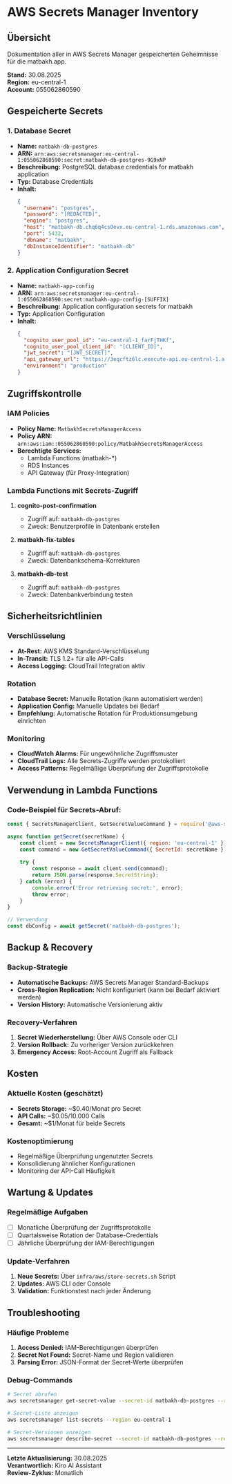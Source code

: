 # AWS Secrets Manager Inventory

## Übersicht
Dokumentation aller in AWS Secrets Manager gespeicherten Geheimnisse für die matbakh.app.

**Stand:** 30.08.2025  
**Region:** eu-central-1  
**Account:** 055062860590

## Gespeicherte Secrets

### 1. Database Secret
- **Name:** `matbakh-db-postgres`
- **ARN:** `arn:aws:secretsmanager:eu-central-1:055062860590:secret:matbakh-db-postgres-9G9xNP`
- **Beschreibung:** PostgreSQL database credentials for matbakh application
- **Typ:** Database Credentials
- **Inhalt:**
  ```json
  {
    "username": "postgres",
    "password": "[REDACTED]",
    "engine": "postgres",
    "host": "matbakh-db.chq6q4cs0evx.eu-central-1.rds.amazonaws.com",
    "port": 5432,
    "dbname": "matbakh",
    "dbInstanceIdentifier": "matbakh-db"
  }
  ```

### 2. Application Configuration Secret
- **Name:** `matbakh-app-config`
- **ARN:** `arn:aws:secretsmanager:eu-central-1:055062860590:secret:matbakh-app-config-[SUFFIX]`
- **Beschreibung:** Application configuration secrets for matbakh
- **Typ:** Application Configuration
- **Inhalt:**
  ```json
  {
    "cognito_user_pool_id": "eu-central-1_farFjTHKf",
    "cognito_user_pool_client_id": "[CLIENT_ID]",
    "jwt_secret": "[JWT_SECRET]",
    "api_gateway_url": "https://3eqcftz6lc.execute-api.eu-central-1.amazonaws.com",
    "environment": "production"
  }
  ```

## Zugriffskontrolle

### IAM Policies
- **Policy Name:** `MatbakhSecretsManagerAccess`
- **Policy ARN:** `arn:aws:iam::055062860590:policy/MatbakhSecretsManagerAccess`
- **Berechtigte Services:**
  - Lambda Functions (matbakh-*)
  - RDS Instances
  - API Gateway (für Proxy-Integration)

### Lambda Functions mit Secrets-Zugriff
1. **cognito-post-confirmation**
   - Zugriff auf: `matbakh-db-postgres`
   - Zweck: Benutzerprofile in Datenbank erstellen

2. **matbakh-fix-tables**
   - Zugriff auf: `matbakh-db-postgres`
   - Zweck: Datenbankschema-Korrekturen

3. **matbakh-db-test**
   - Zugriff auf: `matbakh-db-postgres`
   - Zweck: Datenbankverbindung testen

## Sicherheitsrichtlinien

### Verschlüsselung
- **At-Rest:** AWS KMS Standard-Verschlüsselung
- **In-Transit:** TLS 1.2+ für alle API-Calls
- **Access Logging:** CloudTrail Integration aktiv

### Rotation
- **Database Secret:** Manuelle Rotation (kann automatisiert werden)
- **Application Config:** Manuelle Updates bei Bedarf
- **Empfehlung:** Automatische Rotation für Produktionsumgebung einrichten

### Monitoring
- **CloudWatch Alarms:** Für ungewöhnliche Zugriffsmuster
- **CloudTrail Logs:** Alle Secrets-Zugriffe werden protokolliert
- **Access Patterns:** Regelmäßige Überprüfung der Zugriffsprotokolle

## Verwendung in Lambda Functions

### Code-Beispiel für Secrets-Abruf:
```javascript
const { SecretsManagerClient, GetSecretValueCommand } = require('@aws-sdk/client-secrets-manager');

async function getSecret(secretName) {
    const client = new SecretsManagerClient({ region: 'eu-central-1' });
    const command = new GetSecretValueCommand({ SecretId: secretName });
    
    try {
        const response = await client.send(command);
        return JSON.parse(response.SecretString);
    } catch (error) {
        console.error('Error retrieving secret:', error);
        throw error;
    }
}

// Verwendung
const dbConfig = await getSecret('matbakh-db-postgres');
```

## Backup & Recovery

### Backup-Strategie
- **Automatische Backups:** AWS Secrets Manager Standard-Backups
- **Cross-Region Replication:** Nicht konfiguriert (kann bei Bedarf aktiviert werden)
- **Version History:** Automatische Versionierung aktiv

### Recovery-Verfahren
1. **Secret Wiederherstellung:** Über AWS Console oder CLI
2. **Version Rollback:** Zu vorheriger Version zurückkehren
3. **Emergency Access:** Root-Account Zugriff als Fallback

## Kosten

### Aktuelle Kosten (geschätzt)
- **Secrets Storage:** ~$0.40/Monat pro Secret
- **API Calls:** ~$0.05/10.000 Calls
- **Gesamt:** ~$1/Monat für beide Secrets

### Kostenoptimierung
- Regelmäßige Überprüfung ungenutzter Secrets
- Konsolidierung ähnlicher Konfigurationen
- Monitoring der API-Call Häufigkeit

## Wartung & Updates

### Regelmäßige Aufgaben
- [ ] Monatliche Überprüfung der Zugriffsprotokolle
- [ ] Quartalsweise Rotation der Database-Credentials
- [ ] Jährliche Überprüfung der IAM-Berechtigungen

### Update-Verfahren
1. **Neue Secrets:** Über `infra/aws/store-secrets.sh` Script
2. **Updates:** AWS CLI oder Console
3. **Validation:** Funktionstest nach jeder Änderung

## Troubleshooting

### Häufige Probleme
1. **Access Denied:** IAM-Berechtigungen überprüfen
2. **Secret Not Found:** Secret-Name und Region validieren
3. **Parsing Error:** JSON-Format der Secret-Werte überprüfen

### Debug-Commands
```bash
# Secret abrufen
aws secretsmanager get-secret-value --secret-id matbakh-db-postgres --region eu-central-1

# Secret-Liste anzeigen
aws secretsmanager list-secrets --region eu-central-1

# Secret-Versionen anzeigen
aws secretsmanager describe-secret --secret-id matbakh-db-postgres --region eu-central-1
```

---

**Letzte Aktualisierung:** 30.08.2025  
**Verantwortlich:** Kiro AI Assistant  
**Review-Zyklus:** Monatlich